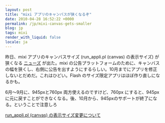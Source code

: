 ```yaml
---
layout: post
title: "mixi アプリのキャンバスが狭くなるぞ"
date: 2010-04-28 16:52:22 +0000
permalink: /jp/mixi-canvas-gets-smaller
blog: jp
tags: mixi
render_with_liquid: false
locale: ja
---
```


昨日、mixi アプリのキャンバスサイズ (run_appli.pl (canvas) の表示サイズ) が狭くなる
[ニューズ](http://developer.mixi.co.jp/news/2010042702) が出た。mixi
の公告プラットフォームのために、キャンバスの幅を狭くし、右側に公告を出すようにするらしい。10月までにアプリを修正しないとだめだ。これはひどい。Flash
のサイズ限定アプリはほぼ作り直しになるかも。

6月～9月に、945pxと760px 両方使えるのですけど、760px にすると、945px
に元に戻すことができなくなる。後、10月から、945pxのサポートが終了になる。ということで注意しろ

[run_appli.pl (canvas)
の表示サイズ変更について](http://developer.mixi.co.jp/appli/pc/lets_enjoy_making_mixiapp/adjust_iframe/change_iframe_size)
